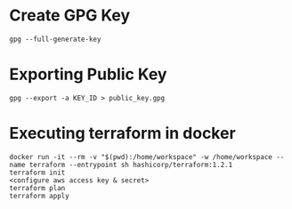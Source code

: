 # Create GPG Key

    gpg --full-generate-key

# Exporting Public Key

    gpg --export -a KEY_ID > public_key.gpg

# Executing terraform in docker

    docker run -it --rm -v "$(pwd):/home/workspace" -w /home/workspace --name terraform --entrypoint sh hashicorp/terraform:1.2.1
    terraform init
    <configure aws access key & secret>
    terraform plan
    terraform apply